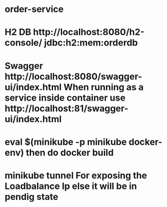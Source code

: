 # order-service

# H2 DB http://localhost:8080/h2-console/    jdbc:h2:mem:orderdb

# Swagger http://localhost:8080/swagger-ui/index.html When running as a service inside container use http://localhost:81/swagger-ui/index.html

# eval $(minikube -p minikube docker-env) then do docker build

# minikube tunnel  For exposing the Loadbalance Ip else it will be in pendig state



